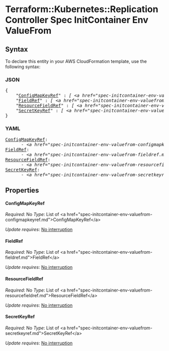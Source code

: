 # Terraform::Kubernetes::ReplicationController Spec InitContainer Env ValueFrom

## Syntax

To declare this entity in your AWS CloudFormation template, use the following syntax:

### JSON

<pre>
{
    "<a href="#configmapkeyref" title="ConfigMapKeyRef">ConfigMapKeyRef</a>" : <i>[ &lt;a href=&#34;spec-initcontainer-env-valuefrom-configmapkeyref.md&#34;&gt;ConfigMapKeyRef&lt;/a&gt;, ... ]</i>,
    "<a href="#fieldref" title="FieldRef">FieldRef</a>" : <i>[ &lt;a href=&#34;spec-initcontainer-env-valuefrom-fieldref.md&#34;&gt;FieldRef&lt;/a&gt;, ... ]</i>,
    "<a href="#resourcefieldref" title="ResourceFieldRef">ResourceFieldRef</a>" : <i>[ &lt;a href=&#34;spec-initcontainer-env-valuefrom-resourcefieldref.md&#34;&gt;ResourceFieldRef&lt;/a&gt;, ... ]</i>,
    "<a href="#secretkeyref" title="SecretKeyRef">SecretKeyRef</a>" : <i>[ &lt;a href=&#34;spec-initcontainer-env-valuefrom-secretkeyref.md&#34;&gt;SecretKeyRef&lt;/a&gt;, ... ]</i>
}
</pre>

### YAML

<pre>
<a href="#configmapkeyref" title="ConfigMapKeyRef">ConfigMapKeyRef</a>: <i>
      - &lt;a href=&#34;spec-initcontainer-env-valuefrom-configmapkeyref.md&#34;&gt;ConfigMapKeyRef&lt;/a&gt;</i>
<a href="#fieldref" title="FieldRef">FieldRef</a>: <i>
      - &lt;a href=&#34;spec-initcontainer-env-valuefrom-fieldref.md&#34;&gt;FieldRef&lt;/a&gt;</i>
<a href="#resourcefieldref" title="ResourceFieldRef">ResourceFieldRef</a>: <i>
      - &lt;a href=&#34;spec-initcontainer-env-valuefrom-resourcefieldref.md&#34;&gt;ResourceFieldRef&lt;/a&gt;</i>
<a href="#secretkeyref" title="SecretKeyRef">SecretKeyRef</a>: <i>
      - &lt;a href=&#34;spec-initcontainer-env-valuefrom-secretkeyref.md&#34;&gt;SecretKeyRef&lt;/a&gt;</i>
</pre>

## Properties

#### ConfigMapKeyRef

_Required_: No
_Type_: List of &lt;a href=&#34;spec-initcontainer-env-valuefrom-configmapkeyref.md&#34;&gt;ConfigMapKeyRef&lt;/a&gt;

_Update requires_: [No interruption](https://docs.aws.amazon.com/AWSCloudFormation/latest/UserGuide/using-cfn-updating-stacks-update-behaviors.html#update-no-interrupt)

#### FieldRef

_Required_: No
_Type_: List of &lt;a href=&#34;spec-initcontainer-env-valuefrom-fieldref.md&#34;&gt;FieldRef&lt;/a&gt;

_Update requires_: [No interruption](https://docs.aws.amazon.com/AWSCloudFormation/latest/UserGuide/using-cfn-updating-stacks-update-behaviors.html#update-no-interrupt)

#### ResourceFieldRef

_Required_: No
_Type_: List of &lt;a href=&#34;spec-initcontainer-env-valuefrom-resourcefieldref.md&#34;&gt;ResourceFieldRef&lt;/a&gt;

_Update requires_: [No interruption](https://docs.aws.amazon.com/AWSCloudFormation/latest/UserGuide/using-cfn-updating-stacks-update-behaviors.html#update-no-interrupt)

#### SecretKeyRef

_Required_: No
_Type_: List of &lt;a href=&#34;spec-initcontainer-env-valuefrom-secretkeyref.md&#34;&gt;SecretKeyRef&lt;/a&gt;

_Update requires_: [No interruption](https://docs.aws.amazon.com/AWSCloudFormation/latest/UserGuide/using-cfn-updating-stacks-update-behaviors.html#update-no-interrupt)


